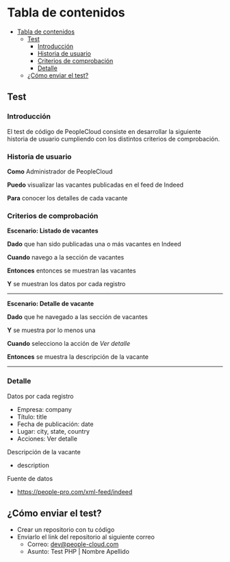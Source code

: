 # Tabla de contenidos
- [Tabla de contenidos](#tabla-de-contenidos)
  - [Test](#test)
    - [Introducción](#introducción)
    - [Historia de usuario](#historia-de-usuario)
    - [Criterios de comprobación](#criterios-de-comprobación)
    - [Detalle](#detalle)
  - [¿Cómo enviar el test?](#cómo-enviar-el-test)


## Test

### Introducción

El test de código de PeopleCloud consiste en desarrollar la siguiente historia de usuario cumpliendo con los distintos criterios de comprobación. 

### Historia de usuario

**Como** Administrador de PeopleCloud

**Puedo** visualizar las vacantes publicadas en el feed de Indeed 

**Para** conocer los detalles de cada vacante

### Criterios de comprobación

**Escenario: Listado de vacantes**

**Dado** que han sido publicadas una o más vacantes en Indeed 

**Cuando** navego a la sección de vacantes 

**Entonces** entonces se muestran las vacantes

**Y** se muestran los datos por cada registro

---

**Escenario: Detalle de vacante**

**Dado** que he navegado a las sección de vacantes

**Y** se muestra por lo menos una

**Cuando** selecciono la acción de *Ver detalle*

**Entonces** se muestra la descripción de la vacante

---

### Detalle

Datos por cada registro

- Empresa: company
- Título: title
- Fecha de publicación: date
- Lugar: city, state, country
- Acciones: Ver detalle

Descripción de la vacante

- description

Fuente de datos

- https://people-pro.com/xml-feed/indeed

## ¿Cómo enviar el test?

- Crear un repositorio con tu código 
- Enviarlo el link del repositorio al siguiente correo
  - Correo: dev@people-cloud.com
  - Asunto: Test PHP | Nombre Apellido
